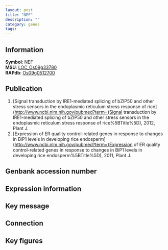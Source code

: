 ```yaml
---
layout: post
title: "NEF"
description: ""
category: genes
tags: 
---
```


## Information
__Symbol__: NEF  
__MSU__: [LOC_Os09g33780](http://rice.plantbiology.msu.edu/cgi-bin/ORF_infopage.cgi?orf=LOC_Os09g33780)  
__RAPdb__: [Os09g0512700](http://rapdb.dna.affrc.go.jp/viewer/gbrowse_details/irgsp1?name=Os09g0512700)  

## Publication
1. [Signal transduction by IRE1-mediated splicing of bZIP50 and other stress sensors in the endoplasmic reticulum stress response of rice](http://www.ncbi.nlm.nih.gov/pubmed?term=(Signal transduction by IRE1-mediated splicing of bZIP50 and other stress sensors in the endoplasmic reticulum stress response of rice%5BTitle%5D), 2012, Plant J.
2. [Expression of ER quality control-related genes in response to changes in BiP1 levels in developing rice endosperm](http://www.ncbi.nlm.nih.gov/pubmed?term=(Expression of ER quality control-related genes in response to changes in BiP1 levels in developing rice endosperm%5BTitle%5D), 2011, Plant J.

## Genbank accession number

## Expression information

## Key message

## Connection

## Key figures


